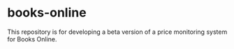 # books-online
This repository is for developing a beta version of a price monitoring system for Books Online.
